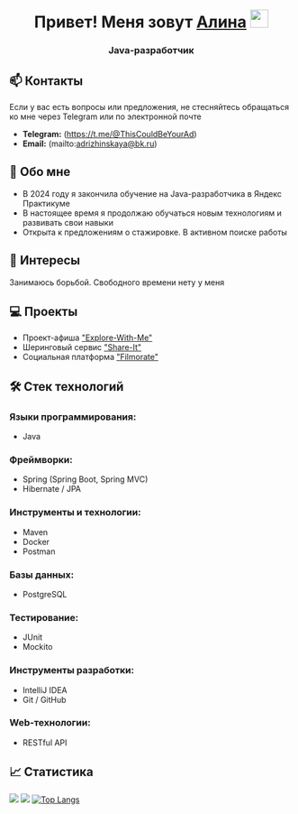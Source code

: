 <h1 align="center">Привет! Меня зовут <a href="https://hh.ru/resume/1ba2dd79ff0e1a37a00039ed1f495055726335" target="_blank">Алина</a> 
<img src="https://github.com/blackcater/blackcater/raw/main/images/Hi.gif" height="32"/></h1>
<h3 align="center">Java-разработчик</h3>

## 📫 Контакты
Если у вас есть вопросы или предложения, не стесняйтесь обращаться ко мне через Telegram или по электронной почте
- **Telegram:** (https://t.me/@ThisCouldBeYourAd)
- **Email:** (mailto:adrizhinskaya@bk.ru)

## 🐗 Обо мне
- В 2024 году я закончила обучение на Java-разработчика в Яндекс Практикуме
- В настоящее время я продолжаю обучаться новым технологиям и развивать свои навыки
- Открыта к предложениям о стажировке. В активном поиске работы

## 🗿 Интересы
Занимаюсь борьбой. Свободного времени нету у меня

## 💻 Проекты
- Проект-афиша ["Explore-With-Me"](https://github.com/adrizhinskaya/java-explore-with-me)  
- Шеринговый сервис ["Share-It"](https://github.com/adrizhinskaya/java-shareit)  
- Социальная платформа ["Filmorate"](https://github.com/adrizhinskaya/java-filmorate)  

## 🛠 Стек технологий
### Языки программирования:
  - Java
### Фреймворки:
  - Spring (Spring Boot, Spring MVC)
  - Hibernate / JPA
### Инструменты и технологии:
  - Maven
  - Docker
  - Postman
### Базы данных:
  - PostgreSQL
### Тестирование:
  - JUnit
  - Mockito
### Инструменты разработки:
  - IntelliJ IDEA
  - Git / GitHub
### Web-технологии:
  - RESTful API

## 📈 Статистика
![](https://github-profile-summary-cards.vercel.app/api/cards/profile-details?username=adrizhinskaya&theme=solarized_dark)
![](https://github-profile-summary-cards.vercel.app/api/cards/stats?username=adrizhinskaya&theme=solarized_dark)
[![Top Langs](https://github-readme-stats.vercel.app/api/top-langs/?username=adrizhinskaya&theme=solarized_dark&layout=compact)](https://github.com/anuraghazra/github-readme-stats)
